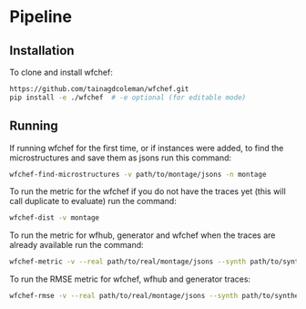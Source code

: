# Pipeline 

## Installation
To clone and install wfchef:
```bash
https://github.com/tainagdcoleman/wfchef.git
pip install -e ./wfchef  # -e optional (for editable mode)
``` 

## Running 
If running wfchef for the first time, or if instances were added, to find the microstructures and save them as jsons run this command:
```bash
wfchef-find-microstructures -v path/to/montage/jsons -n montage 
```

To run the metric for the wfchef if you do not have the traces yet (this will call duplicate to evaluate) run the command:
```bash
wfchef-dist -v montage 
```
To run the metric for wfhub, generator and wfchef when the traces are already available run the command:
```bash
wfchef-metric -v --real path/to/real/montage/jsons --synth path/to/synthetic/montage/jsons 
```
To run the RMSE metric for wfchef, wfhub and generator traces:
```bash
wfchef-rmse -v --real path/to/real/montage/jsons --synth path/to/synthetic/montage/jsons
```
